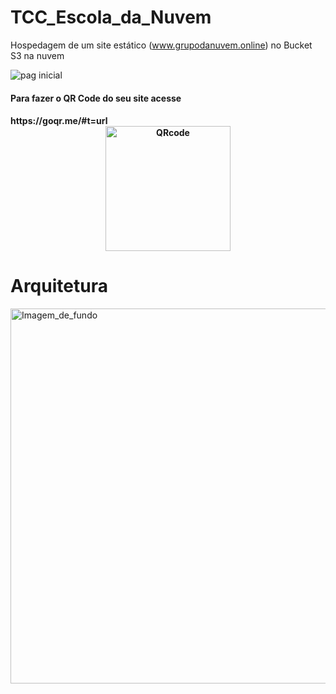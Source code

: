 # TCC_Escola_da_Nuvem
Hospedagem de um site estático (www.grupodanuvem.online) no Bucket S3 na nuvem

![pag inicial](https://github.com/OrleiSan/TCC_Escola_da_Nuvem/assets/95837371/a69f456e-fb49-454d-9ae9-3d061d6bba74)

<h4>Para fazer o QR Code do seu site acesse<h4> https://goqr.me/#t=url

<div align="center": style="display: inline_block">
<img align="" alt="QRcode" height="200" width="200" src="https://github.com/OrleiSan/TCC_Escola_da_Nuvem/assets/95837371/0913915f-f646-4329-b56c-c2129ff352ea">
</div> 

# Arquitetura

<img align="" alt="Imagem_de_fundo" height="600" width="1080" src="https://github.com/OrleiSan/TCC_Escola_da_Nuvem/blob/main/Site_Est%C3%A1tico.drawio.png?raw=true">
